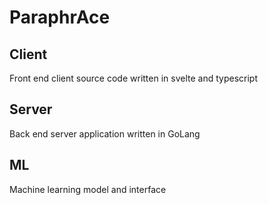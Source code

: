 # ParaphrAce

## Client
Front end client source code written in svelte and typescript

## Server
Back end server application written in GoLang

## ML
Machine learning model and interface

